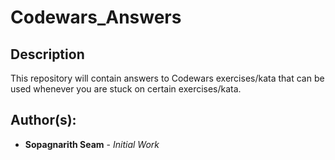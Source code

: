 # Codewars_Answers
## Description
This repository will contain answers to Codewars exercises/kata that can be used whenever you are stuck on certain exercises/kata.
## Author(s):
* **Sopagnarith Seam** - *Initial Work*
